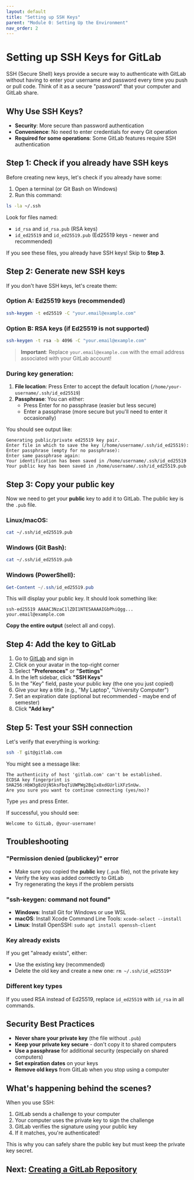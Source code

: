 ```yaml
---
layout: default
title: "Setting up SSH Keys"
parent: "Module 0: Setting Up the Environment"
nav_order: 2
---
```


# Setting up SSH Keys for GitLab

SSH (Secure Shell) keys provide a secure way to authenticate with GitLab without having to enter your username and password every time you push or pull code. Think of it as a secure "password" that your computer and GitLab share.

## Why Use SSH Keys?

- **Security**: More secure than password authentication
- **Convenience**: No need to enter credentials for every Git operation
- **Required for some operations**: Some GitLab features require SSH authentication

## Step 1: Check if you already have SSH keys

Before creating new keys, let's check if you already have some:

1. Open a terminal (or Git Bash on Windows)
2. Run this command:

```bash
ls -la ~/.ssh
```

Look for files named:
- `id_rsa` and `id_rsa.pub` (RSA keys)
- `id_ed25519` and `id_ed25519.pub` (Ed25519 keys - newer and recommended)

If you see these files, you already have SSH keys! Skip to **Step 3**.

## Step 2: Generate new SSH keys

If you don't have SSH keys, let's create them:

### Option A: Ed25519 keys (recommended)

```bash
ssh-keygen -t ed25519 -C "your.email@example.com"
```

### Option B: RSA keys (if Ed25519 is not supported)

```bash
ssh-keygen -t rsa -b 4096 -C "your.email@example.com"
```

> **Important**: Replace `your.email@example.com` with the email address associated with your GitLab account!

### During key generation:

1. **File location**: Press Enter to accept the default location (`/home/your-username/.ssh/id_ed25519`)
2. **Passphrase**: You can either:
   - Press Enter for no passphrase (easier but less secure)
   - Enter a passphrase (more secure but you'll need to enter it occasionally)

You should see output like:
```
Generating public/private ed25519 key pair.
Enter file in which to save the key (/home/username/.ssh/id_ed25519):
Enter passphrase (empty for no passphrase):
Enter same passphrase again:
Your identification has been saved in /home/username/.ssh/id_ed25519
Your public key has been saved in /home/username/.ssh/id_ed25519.pub
```

## Step 3: Copy your public key

Now we need to get your **public** key to add it to GitLab. The public key is the `.pub` file.

### Linux/macOS:
```bash
cat ~/.ssh/id_ed25519.pub
```

### Windows (Git Bash):
```bash
cat ~/.ssh/id_ed25519.pub
```

### Windows (PowerShell):
```powershell
Get-Content ~/.ssh/id_ed25519.pub
```

This will display your public key. It should look something like:
```
ssh-ed25519 AAAAC3NzaC1lZDI1NTE5AAAAIGbPhiQgg... your.email@example.com
```

**Copy the entire output** (select all and copy).

## Step 4: Add the key to GitLab

1. Go to [GitLab](https://gitlab.com) and sign in
2. Click on your avatar in the top-right corner
3. Select **"Preferences"** or **"Settings"**
4. In the left sidebar, click **"SSH Keys"**
5. In the "Key" field, paste your public key (the one you just copied)
6. Give your key a title (e.g., "My Laptop", "University Computer")
7. Set an expiration date (optional but recommended - maybe end of semester)
8. Click **"Add key"**

## Step 5: Test your SSH connection

Let's verify that everything is working:

```bash
ssh -T git@gitlab.com
```

You might see a message like:
```
The authenticity of host 'gitlab.com' can't be established.
ECDSA key fingerprint is SHA256:HbW3g8zUjNSksFbqTiUWPWg2Bq1x8xdGUrliXFzSnUw.
Are you sure you want to continue connecting (yes/no)?
```

Type `yes` and press Enter.

If successful, you should see:
```
Welcome to GitLab, @your-username!
```

## Troubleshooting

### "Permission denied (publickey)" error
- Make sure you copied the **public** key (`.pub` file), not the private key
- Verify the key was added correctly to GitLab
- Try regenerating the keys if the problem persists

### "ssh-keygen: command not found"
- **Windows**: Install Git for Windows or use WSL
- **macOS**: Install Xcode Command Line Tools: `xcode-select --install`
- **Linux**: Install OpenSSH: `sudo apt install openssh-client`

### Key already exists
If you get "already exists", either:
- Use the existing key (recommended)
- Delete the old key and create a new one: `rm ~/.ssh/id_ed25519*`

### Different key types
If you used RSA instead of Ed25519, replace `id_ed25519` with `id_rsa` in all commands.

## Security Best Practices

- **Never share your private key** (the file without `.pub`)
- **Keep your private key secure** - don't copy it to shared computers
- **Use a passphrase** for additional security (especially on shared computers)
- **Set expiration dates** on your keys
- **Remove old keys** from GitLab when you stop using a computer

## What's happening behind the scenes?

When you use SSH:
1. GitLab sends a challenge to your computer
2. Your computer uses the private key to sign the challenge
3. GitLab verifies the signature using your public key
4. If it matches, you're authenticated!

This is why you can safely share the public key but must keep the private key secret.

## Next: [Creating a GitLab Repository](./creating_repository.md)